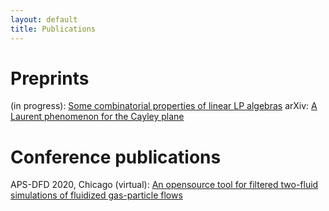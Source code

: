 ```yaml
---
layout: default
title: Publications
---
```


# Preprints

(in progress): [Some combinatorial properties of linear LP algebras]()
arXiv: [A Laurent phenomenon for the Cayley plane](https://arxiv.org/abs/2310.10223)

# Conference publications

APS-DFD 2020, Chicago (virtual): [An opensource tool for filtered two-fluid simulations of fluidized gas-particle flows](https://www.researchgate.net/publication/346487286_An_opensource_tool_for_filtered_two-fluid_simulations_of_fluidized_gas-particle_flows)